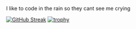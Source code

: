 I like to code in the rain so they cant see me crying

[![GitHub Streak](https://streak-stats.demolab.com?user=UpByTheStars&theme=black-ice)](https://git.io/streak-stats)
[![trophy](https://github-profile-trophy.vercel.app/?username=UpByTheStars&theme=onedark)](https://github.com/ryo-ma/github-profile-trophy)
